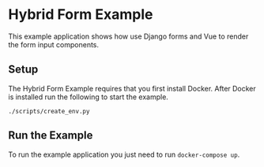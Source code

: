 # Hybrid Form Example

This example application shows how use Django forms and Vue to render the form input components.

## Setup

The Hybrid Form Example requires that you first install Docker. After Docker is installed run the following to start
the example.

```
./scripts/create_env.py
```

## Run the Example

To run the example application you just need to run `docker-compose up`.
